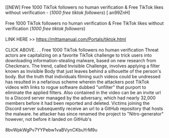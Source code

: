 [[NEW] Free 1000 TikTok followers no human verification & Free TikTok likes without verification - (*1000 free tiktok followers*) [ an99ZnH]
<br>
<br>Free 1000 TikTok followers no human verification & Free TikTok likes without verification (*1000 free tiktok followers*)
<br>
<br>LINK HERE >>  https://mlttamanual.com/Portals/tiktok.html
<br>
<br>CLICK ABOVE. . .  Free 1000 TikTok followers no human verification Threat actors are capitalizing on a favorite TikTok challenge to trick users into downloading information-stealing malware, based on new research from Checkmarx. The trend, called Invisible Challenge, involves applying a filter known as Invisible Body that just leaves behind a silhouette of the person's body. But the truth that individuals filming such videos could be undressed has resulted in a nefarious scheme wherein the attackers post TikTok videos with links to rogue software dubbed "unfilter" that purport to eliminate the applied filters.  Also contained in the video can be an invite url to a Discord server managed by the adversary, which had nearly 32,000 members before it had been reported and deleted.  Victims joining the Discord server subsequently receive an url to a GitHub repository that hosts the malware. he attacker has since renamed the project to "Nitro-generator" however, not before it landed on GitHub's
<br>
<br>8bvWpkWgPv7YYPebw1vaBVynCKbuYrM9u
<br>
